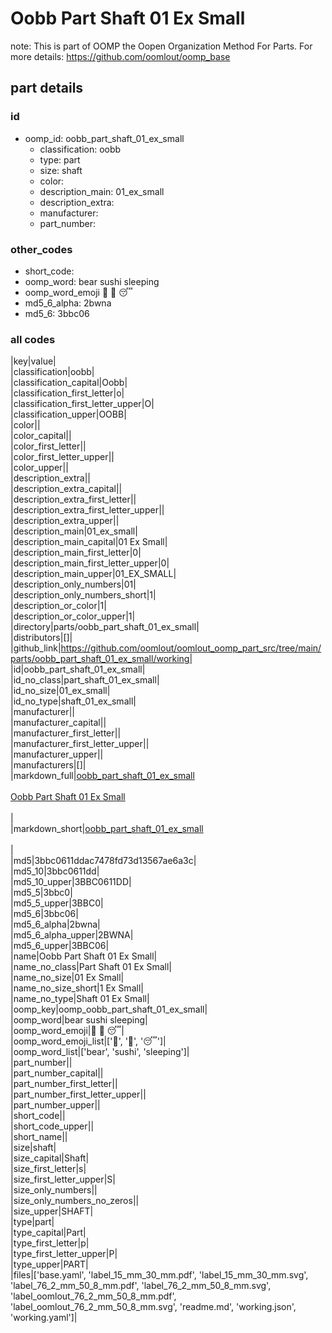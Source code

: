 # Oobb Part Shaft 01 Ex Small  

note: This is part of OOMP the Oopen Organization Method For Parts. For more details: https://github.com/oomlout/oomp_base

##  part details





### id
* oomp_id: oobb_part_shaft_01_ex_small
  * classification: oobb
  * type: part
  * size: shaft
  * color: 
  * description_main: 01_ex_small
  * description_extra: 
  * manufacturer: 
  * part_number: 

### other_codes
* short_code: 
* oomp_word: bear sushi sleeping
* oomp_word_emoji :bear: :sushi: :sleeping:
* md5_6_alpha: 2bwna
* md5_6: 3bbc06

### all codes 
|key|value|  
|classification|oobb|  
|classification_capital|Oobb|  
|classification_first_letter|o|  
|classification_first_letter_upper|O|  
|classification_upper|OOBB|  
|color||  
|color_capital||  
|color_first_letter||  
|color_first_letter_upper||  
|color_upper||  
|description_extra||  
|description_extra_capital||  
|description_extra_first_letter||  
|description_extra_first_letter_upper||  
|description_extra_upper||  
|description_main|01_ex_small|  
|description_main_capital|01 Ex Small|  
|description_main_first_letter|0|  
|description_main_first_letter_upper|0|  
|description_main_upper|01_EX_SMALL|  
|description_only_numbers|01|  
|description_only_numbers_short|1|  
|description_or_color|1|  
|description_or_color_upper|1|  
|directory|parts/oobb_part_shaft_01_ex_small|  
|distributors|[]|  
|github_link|https://github.com/oomlout/oomlout_oomp_part_src/tree/main/parts/oobb_part_shaft_01_ex_small/working|  
|id|oobb_part_shaft_01_ex_small|  
|id_no_class|part_shaft_01_ex_small|  
|id_no_size|01_ex_small|  
|id_no_type|shaft_01_ex_small|  
|manufacturer||  
|manufacturer_capital||  
|manufacturer_first_letter||  
|manufacturer_first_letter_upper||  
|manufacturer_upper||  
|manufacturers|[]|  
|markdown_full|[oobb_part_shaft_01_ex_small](https://github.com/oomlout/oomlout_oomp_part_src/tree/main/parts/oobb_part_shaft_01_ex_small/working)<br>[](https://github.com/oomlout/oomlout_oomp_part_src/tree/main/parts/oobb_part_shaft_01_ex_small/working)<br>[Oobb Part Shaft 01 Ex Small](https://github.com/oomlout/oomlout_oomp_part_src/tree/main/parts/oobb_part_shaft_01_ex_small/working)<br><br>|  
|markdown_short|[oobb_part_shaft_01_ex_small](https://github.com/oomlout/oomlout_oomp_part_src/tree/main/parts/oobb_part_shaft_01_ex_small/working)<br><br>|  
|md5|3bbc0611ddac7478fd73d13567ae6a3c|  
|md5_10|3bbc0611dd|  
|md5_10_upper|3BBC0611DD|  
|md5_5|3bbc0|  
|md5_5_upper|3BBC0|  
|md5_6|3bbc06|  
|md5_6_alpha|2bwna|  
|md5_6_alpha_upper|2BWNA|  
|md5_6_upper|3BBC06|  
|name|Oobb Part Shaft 01 Ex Small|  
|name_no_class|Part Shaft 01 Ex Small|  
|name_no_size|01 Ex Small|  
|name_no_size_short|1 Ex Small|  
|name_no_type|Shaft 01 Ex Small|  
|oomp_key|oomp_oobb_part_shaft_01_ex_small|  
|oomp_word|bear sushi sleeping|  
|oomp_word_emoji|:bear: :sushi: :sleeping:|  
|oomp_word_emoji_list|[':bear:', ':sushi:', ':sleeping:']|  
|oomp_word_list|['bear', 'sushi', 'sleeping']|  
|part_number||  
|part_number_capital||  
|part_number_first_letter||  
|part_number_first_letter_upper||  
|part_number_upper||  
|short_code||  
|short_code_upper||  
|short_name||  
|size|shaft|  
|size_capital|Shaft|  
|size_first_letter|s|  
|size_first_letter_upper|S|  
|size_only_numbers||  
|size_only_numbers_no_zeros||  
|size_upper|SHAFT|  
|type|part|  
|type_capital|Part|  
|type_first_letter|p|  
|type_first_letter_upper|P|  
|type_upper|PART|  
|files|['base.yaml', 'label_15_mm_30_mm.pdf', 'label_15_mm_30_mm.svg', 'label_76_2_mm_50_8_mm.pdf', 'label_76_2_mm_50_8_mm.svg', 'label_oomlout_76_2_mm_50_8_mm.pdf', 'label_oomlout_76_2_mm_50_8_mm.svg', 'readme.md', 'working.json', 'working.yaml']|  
